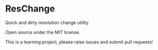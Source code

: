 # ResChange
Quick and dirty resolution change utility

Open source under the MIT license.

This is a learning project, please raise issues and submit pull requests!
